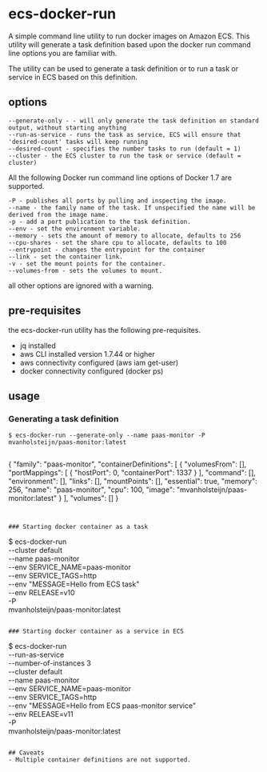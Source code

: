 # ecs-docker-run

A simple command line utility to run docker images on Amazon ECS. This utility will generate a task definition based upon the
docker run command line options you are familiar with.

The utility can be used to generate a task definition or to run a task or service in ECS based on this definition.

## options

```
--generate-only - - will only generate the task definition on standard output, without starting anything
--run-as-service - runs the task as service, ECS will ensure that 'desired-count' tasks will keep running
--desired-count - specifies the number tasks to run (default = 1)
--cluster - the ECS cluster to run the task or service (default = cluster)
```

All the following Docker run command line options of Docker 1.7 are supported.

```
-P - publishes all ports by pulling and inspecting the image.
--name - the family name of the task. If unspecified the name will be derived from the image name.
-p - add a port publication to the task definition.
--env - set the environment variable.
--memory - sets the amount of memory to allocate, defaults to 256
--cpu-shares - set the share cpu to allocate, defaults to 100
--entrypoint - changes the entrypoint for the container
--link - set the container link.
-v - set the mount points for the container.
--volumes-from - sets the volumes to mount.
```
all other options are ignored with a warning.


## pre-requisites
the ecs-docker-run utility has the following pre-requisites.

- jq installed
- aws CLI installed version 1.7.44 or higher
- aws connectivity configured (aws iam get-user)
- docker connectivity configured (docker ps)

## usage

### Generating a task definition

```
$ ecs-docker-run --generate-only --name paas-monitor -P  mvanholsteijn/paas-monitor:latest


```
{
  "family": "paas-monitor",
  "containerDefinitions": [
    {
      "volumesFrom": [],
      "portMappings": [
        {
          "hostPort": 0,
          "containerPort": 1337
        }
      ],
      "command": [],
      "environment": [],
      "links": [],
      "mountPoints": [],
      "essential": true,
      "memory": 256,
      "name": "paas-monitor",
      "cpu": 100,
      "image": "mvanholsteijn/paas-monitor:latest"
    }
  ],
  "volumes": []
}
```


### Starting docker container as a task

```
$ ecs-docker-run \
	--cluster default \
	--name paas-monitor \
	--env SERVICE_NAME=paas-monitor \
	--env SERVICE_TAGS=http \
	--env "MESSAGE=Hello from ECS task" \
	--env RELEASE=v10 \
	-P  \
	mvanholsteijn/paas-monitor:latest

```

### Starting docker container as a service in ECS

```
$ ecs-docker-run \
	--run-as-service \
	--number-of-instances 3 \
	--cluster default \
	--name paas-monitor \
	--env SERVICE_NAME=paas-monitor \
	--env SERVICE_TAGS=http \
	--env "MESSAGE=Hello from ECS paas-monitor service" \
	--env RELEASE=v11 \
	-P  \
	mvanholsteijn/paas-monitor:latest

```

## Caveats
- Multiple container definitions are not supported.
